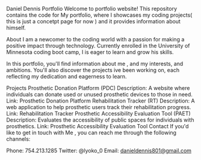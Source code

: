Daniel Dennis Portfolio
Welcome to portfolio website! This repository contains the code for My portfolio, where I  showcases my coding projects( this is just a concetpt page for now )  and it provides information about himself.

About
I am a newcomer to the coding world with a passion for making a positive impact through technology. Currently enrolled in the University of Minnesota coding boot camp, I is eager to learn and grow his skills.

In this portfolio, you'll find information about me , and my  interests, and ambitions. You'll also discover the projects ive been working on, each reflecting my dedication and eagerness to learn.

Projects
Prosthetic Donation Platform (PDC)
Description: A website where individuals can donate used or unused prosthetic devices to those in need.
Link: Prosthetic Donation Platform
Rehabilitation Tracker (RT)
Description: A web application to help prosthetic users track their rehabilitation progress.
Link: Rehabilitation Tracker
Prosthetic Accessibility Evaluation Tool (PAET)
Description: Evaluates the accessibility of public spaces for individuals with prosthetics.
Link: Prosthetic Accessibility Evaluation Tool
Contact
If you'd like to get in touch with Me , you can reach me  through the following channels:

Phone: 754.213.1285
Twitter: @lyoko_0
Email: danieldennis801@gmail.com
